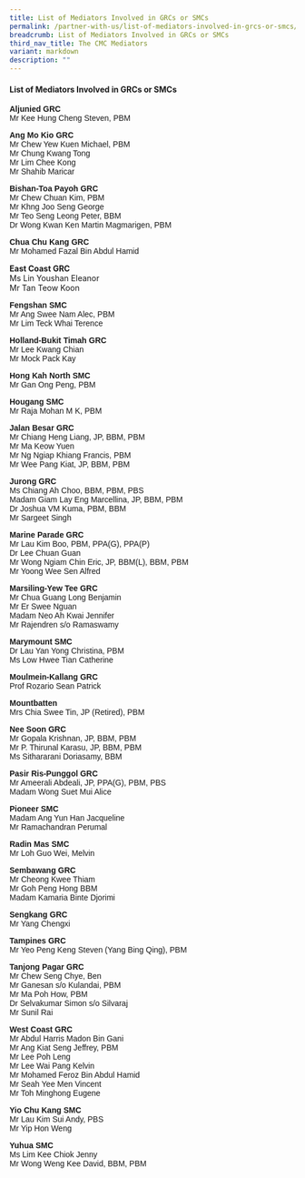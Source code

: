 ```yaml
---
title: List of Mediators Involved in GRCs or SMCs
permalink: /partner-with-us/list-of-mediators-involved-in-grcs-or-smcs/
breadcrumb: List of Mediators Involved in GRCs or SMCs
third_nav_title: The CMC Mediators
variant: markdown
description: ""
---
```

<h4>List of Mediators Involved in GRCs or SMCs</h4>
<p style="font-family:arial;"><strong>Aljunied GRC</strong>
<br>Mr Kee Hung Cheng Steven, PBM
<br>
</p>
<p style="font-family:arial;"><strong>Ang Mo Kio GRC</strong>
<br>Mr Chew Yew Kuen Michael, PBM
<br>Mr Chung Kwang Tong
<br>Mr Lim Chee Kong
<br>Mr Shahib Maricar
<br>
</p>
<p style="font-family:arial;"><strong>Bishan-Toa Payoh GRC</strong>
<br>Mr Chew Chuan Kim, PBM
<br>Mr Khng Joo Seng George
<br>Mr Teo Seng Leong Peter, BBM
<br>Dr Wong Kwan Ken Martin Magmarigen, PBM
<br>
</p>
<p style="font-family:arial;"><strong>Chua Chu Kang GRC</strong>
<br>Mr Mohamed Fazal Bin Abdul Hamid</p>
<p><strong>East Coast GRC</strong>
<br>Ms Lin Youshan Eleanor
<br>Mr Tan Teow Koon
<br>
</p>
<p style="font-family:arial;"><strong>Fengshan SMC</strong>
<br>Mr Ang Swee Nam Alec, PBM
<br>Mr Lim Teck Whai Terence
<br>
</p>
<p style="font-family:arial;"><strong>Holland-Bukit Timah GRC</strong>
<br>Mr Lee Kwang Chian
<br>Mr Mock Pack Kay
<br>
</p>
<p style="font-family:arial;"><strong>Hong Kah North SMC</strong>
<br>Mr Gan Ong Peng, PBM
<br>
</p>
<p style="font-family:arial;"><strong>Hougang SMC</strong>
<br>Mr Raja Mohan M K, PBM
<br>
</p>
<p style="font-family:arial;"><strong>Jalan Besar GRC</strong>
<br>Mr Chiang Heng Liang, JP, BBM, PBM
<br>Mr Ma Keow Yuen
<br>Mr Ng Ngiap Khiang Francis, PBM
<br>Mr Wee Pang Kiat, JP, BBM, PBM
<br>
</p>
<p style="font-family:arial;"><strong>Jurong GRC</strong>
<br>Ms Chiang Ah Choo, BBM, PBM, PBS
<br>Madam Giam Lay Eng Marcellina, JP, BBM, PBM
<br>Dr Joshua VM Kuma, PBM, BBM
<br>Mr Sargeet Singh
<br>
</p>
<p style="font-family:arial;"><strong>Marine Parade GRC</strong>
<br>Mr Lau Kim Boo, PBM, PPA(G), PPA(P)
<br>Dr Lee Chuan Guan
<br>Mr Wong Ngiam Chin Eric, JP, BBM(L), BBM, PBM
<br>Mr Yoong Wee Sen Alfred
<br>
</p>
<p style="font-family:arial;"><strong>Marsiling-Yew Tee GRC</strong>
<br>Mr Chua Guang Long Benjamin
<br>Mr Er Swee Nguan
<br>Madam Neo Ah Kwai Jennifer
<br>Mr Rajendren s/o Ramaswamy
<br>
</p>
<p style="font-family:arial;"><strong>Marymount SMC</strong>
<br>Dr Lau Yan Yong Christina, PBM
<br>Ms Low Hwee Tian Catherine
<br>
</p>
<p style="font-family:arial;"><strong>Moulmein-Kallang GRC</strong>
<br>Prof Rozario Sean Patrick
<br>
</p>
<p style="font-family:arial;"><strong>Mountbatten</strong>
<br>Mrs Chia Swee Tin, JP (Retired), PBM
<br>
</p>
<p style="font-family:arial;"><strong>Nee Soon GRC</strong>
<br>Mr Gopala Krishnan, JP, BBM, PBM
<br>Mr P. Thirunal Karasu, JP, BBM, PBM
<br>Ms Sithararani Doriasamy, BBM
<br>
</p>
<p style="font-family:arial;"><strong>Pasir Ris-Punggol GRC</strong>
<br>Mr Ameerali Abdeali, JP, PPA(G), PBM, PBS
<br>Madam Wong Suet Mui Alice
<br>
</p>
<p style="font-family:arial;"><strong>Pioneer SMC</strong>
<br>Madam Ang Yun Han Jacqueline
<br>Mr Ramachandran Perumal
<br>
</p>
<p style="font-family:arial;"><strong>Radin Mas SMC</strong>
<br>Mr Loh Guo Wei, Melvin
<br>
</p>
<p style="font-family:arial;"><strong>Sembawang GRC</strong>
<br>Mr Cheong Kwee Thiam
<br>Mr Goh Peng Hong BBM
<br>Madam Kamaria Binte Djorimi
<br>
</p>
<p style="font-family:arial;"><strong>Sengkang GRC</strong>
<br>Mr Yang Chengxi
<br>
</p>
<p style="font-family:arial;"><strong>Tampines GRC</strong>
<br>Mr Yeo Peng Keng Steven (Yang Bing Qing), PBM
<br>
</p>
<p style="font-family:arial;"><strong>Tanjong Pagar GRC</strong>
<br>Mr Chew Seng Chye, Ben
<br>Mr Ganesan s/o Kulandai, PBM
<br>Mr Ma Poh How, PBM
<br>Dr Selvakumar Simon s/o Silvaraj
<br>Mr Sunil Rai
<br>
</p>
<p style="font-family:arial;"><strong>West Coast GRC</strong>
<br>Mr Abdul Harris Madon Bin Gani
<br>Mr Ang Kiat Seng Jeffrey, PBM
<br>Mr Lee Poh Leng
<br>Mr Lee Wai Pang Kelvin
<br>Mr Mohamed Feroz Bin Abdul Hamid
<br>Mr Seah Yee Men Vincent
<br>Mr Toh Minghong Eugene
<br>
</p>
<p style="font-family:arial;"><strong>Yio Chu Kang SMC</strong>
<br>Mr Lau Kim Sui Andy, PBS
<br>Mr Yip Hon Weng</p>
<p style="font-family:arial;"><strong>Yuhua SMC</strong>
<br>Ms Lim Kee Chiok Jenny
<br>Mr Wong Weng Kee David, BBM, PBM
<br>
</p>